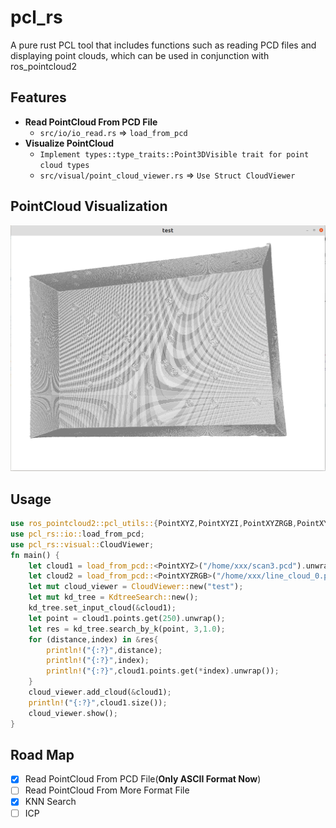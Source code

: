 # pcl_rs

A pure rust PCL tool that includes functions such as reading PCD files and displaying point clouds, which can be used in conjunction with ros_pointcloud2

## Features

- **Read PointCloud From PCD File**
  - `src/io/io_read.rs` => `load_from_pcd`
- **Visualize PointCloud**
  - `Implement types::type_traits::Point3DVisible trait for point cloud types`
  - `src/visual/point_cloud_viewer.rs` => `Use Struct CloudViewer`

## PointCloud Visualization

![avatar](./assets/point_cloud.png)

## Usage

```rust
use ros_pointcloud2::pcl_utils::{PointXYZ,PointXYZI,PointXYZRGB,PointXYZRGBA,PointXYZRGBNormal,PointXYZINormal,PointXYZL,PointXYZRGBL,PointXYZNormal};
use pcl_rs::io::load_from_pcd;
use pcl_rs::visual::CloudViewer;
fn main() {
    let cloud1 = load_from_pcd::<PointXYZ>("/home/xxx/scan3.pcd").unwrap();  //(**Only ASCII Format Now**)
    let cloud2 = load_from_pcd::<PointXYZRGB>("/home/xxx/line_cloud_0.pcd").unwrap();
    let mut cloud_viewer = CloudViewer::new("test");
    let mut kd_tree = KdtreeSearch::new();
    kd_tree.set_input_cloud(&cloud1);
    let point = cloud1.points.get(250).unwrap();
    let res = kd_tree.search_by_k(point, 3,1.0);
    for (distance,index) in &res{
        println!("{:?}",distance);
        println!("{:?}",index);
        println!("{:?}",cloud1.points.get(*index).unwrap());
    }
    cloud_viewer.add_cloud(&cloud1);
    println!("{:?}",cloud1.size());
    cloud_viewer.show();
}


```

## Road Map
- [x] Read PointCloud From PCD File(**Only ASCII Format Now**)
- [ ] Read PointCloud From More Format File
- [X] KNN Search
- [ ] ICP 
